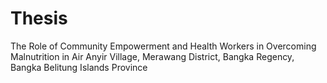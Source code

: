 # Thesis
The Role of Community Empowerment and Health Workers in Overcoming Malnutrition in Air Anyir Village, Merawang District, Bangka Regency, Bangka Belitung Islands Province
